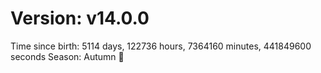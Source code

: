 # Version: v14.0.0
Time since birth: 5114 days, 122736 hours, 7364160 minutes, 441849600 seconds
Season: Autumn 🍁
